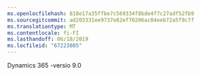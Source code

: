 ```yaml
---
ms.openlocfilehash: 818e17a35ffbe7c569334f8bde4f7c27adf52fb9
ms.sourcegitcommit: ad203331ee9737e82ef70206ac04eeb72a5f9c7f
ms.translationtype: MT
ms.contentlocale: fi-FI
ms.lasthandoff: 06/18/2019
ms.locfileid: "67223805"
---
```

Dynamics 365 -versio 9.0
